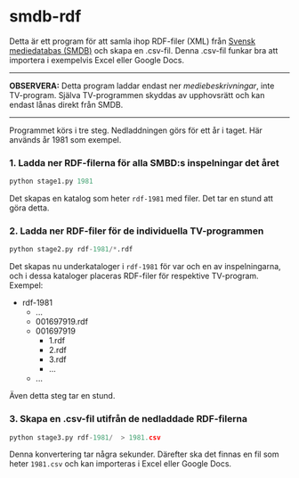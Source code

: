 # smdb-rdf

Detta är ett program för att samla ihop RDF-filer (XML) från
[Svensk mediedatabas (SMDB)](https://smdb.kb.se/)
och skapa en .csv-fil. Denna .csv-fil funkar bra att importera i
exempelvis Excel eller Google Docs.

---

**OBSERVERA:**
Detta program laddar endast ner _mediebeskrivningar_, inte TV-program.
Själva TV-programmen skyddas av upphovsrätt och kan endast lånas direkt från SMDB.

---

Programmet körs i tre steg. Nedladdningen görs för ett år i taget. Här används
år 1981 som exempel.

### 1. Ladda ner RDF-filerna för alla SMBD:s inspelningar det året

```python
python stage1.py 1981
```

Det skapas en katalog som heter `rdf-1981` med filer. Det tar en stund att göra detta.

### 2. Ladda ner RDF-filer för de individuella TV-programmen

```python
python stage2.py rdf-1981/*.rdf
```

Det skapas nu underkataloger i `rdf-1981` för var och en av inspelningarna,
och i dessa kataloger placeras RDF-filer för respektive TV-program. Exempel:

* rdf-1981
  * ...
  * 001697919.rdf
  * 001697919
    * 1.rdf
    * 2.rdf
    * 3.rdf
    * ...
  * ...

Även detta steg tar en stund.

### 3. Skapa en .csv-fil utifrån de nedladdade RDF-filerna

```python
python stage3.py rdf-1981/  > 1981.csv
```

Denna konvertering tar några sekunder. Därefter ska det finnas en fil som
heter `1981.csv` och kan importeras i Excel eller Google Docs.  
